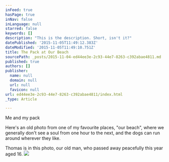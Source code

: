 ```yaml
---
inFeed: true
hasPage: true
inNav: false
inLanguage: null
starred: false
keywords: []
description: "This is the description. Short, isn't it?"
datePublished: '2015-11-05T11:49:12.383Z'
dateModified: '2015-11-05T11:49:10.751Z'
title: The Pack at Our Beach
sourcePath: _posts/2015-11-04-ed44ee3e-2c93-44e7-8263-c392abae4811.md
published: true
authors: []
publisher:
  name: null
  domain: null
  url: null
  favicon: null
url: ed44ee3e-2c93-44e7-8263-c392abae4811/index.html
_type: Article

---
```

Me and my pack

Here's an old photo from one of my favourite places, "our beach", where we generally don't see a soul from one hour to the next, and the dogs can run around wherever they like.

Thomas is in this photo, our old man, who passed away peacefully this year aged 16\.
![](https://the-grid-user-content.s3-us-west-2.amazonaws.com/0eb2d11d-74fc-43f6-af2c-6b8513d6f0dc.jpg)